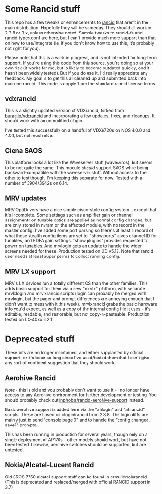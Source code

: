# Some Rancid stuff
This repo has a few tweaks or enhancements to [rancid](http://shrubbery.net/rancid) that aren't in the main
distribution.  Hopefully they will be someday.  They should all work in 2.3.8 or 3.x,
unless otherwise noted.  Sample tweaks to rancid-fe and rancid.types.conf are here, 
but I can't provide much more support than that on how to use/integrate (ie,
if you don't know how to use this, it's probably not right for you).

Please note that this is a work in progress, and is not intended for long-term
support.  If you're using this code from this source, you're doing so at
your own risk (it works for me, but is likely to become outdated quickly,
and it hasn't been widely tested).  But if you do use it, I'd really
appreciate any feedback.
My goal is to get this all cleaned up and submitted back into mainline rancid.
This code is copyleft per the standard rancid license terms.

## vdxrancid
This is a slightly updated version of VDXrancid, forked from 
[buraglio/vdxrancid](https://github.com/buraglio/vdxrancid) and incorporating
a few updates, fixes, and cleanups.  It should work with an unmodified clogin.

I've tested this successfully on a handful of VDX6720s on NOS 4.0.0 and 4.0.1,
but not much else.

## Ciena SAOS
This platform looks a lot like the Waveserver stuff (wavesvros), but seems
to be not quite the same.  This module _should_ support SAOS while being
backward-compatible with the waveserver stuff.  Without access to the other
to test though, I'm keeping this separate for now.
Tested with a number of 3904/3942s on 6.14.

## MRV updates
MRV OptiDrivers have a nice simple cisco-style config system... except that
it's incomplete.  Some settings such as amplifier gain or channel assignments
on tunable optics are applied as normal config changes, but are only stored
in nvram on the affected module, with no record in the master config.  I've
added some port parsing so there's at least a record of what these stealth
config items are set to.  "show ports" gives channel ID for tunables, and
EDFA gain settings.  "show plugins" provides requested tx power on tunables.
And mrvlogin gets an update to handle the wider screens needed for these.
Production tested on OD v5.12.
Note that rancid user needs at least super perms to collect running config.

## MRV LX support
MRV's LX devices run a totally different OS than the other families.  This
adds basic support for them via a new "mrvlx" platform, with separate
mrvlxlogin and mrvlxrancid scripts (login can probably be merged with
mrvlogin, but the pager and prompt differences are annoying enough that
I didn't want to mess with it this week).  mrvlxrancid grabs the basic
hardware info you'd expect, as well as a copy of the internal config file
it uses - it's editable, readable, and restorable, but not copy-n-pasteable.
Production tested on LX-40xx 6.2.1

# Deprecated stuff
These bits are no longer maintained, and either supplanted by official
support, or it's been so long since I've used/tested them that I can't
give any sort of confident suggestion that they should work. 

## Aerohive Rancid
*Note* - this is old and you probably don't want to use it - I no longer have
access to any Aerohive environment for further development or testing.
You should probably check out [inphobia/rancid-aerohive-support](https://github.com/inphobia/rancid-aerohive-support) instead.

Basic aerohive support is added here via the "ahlogin" and "ahrancid"
scripts.
These are based on clogin/rancid from 2.3.8.
The login diffs are mainly just to send "console page 0" and to handle the
"config changed, save?" prompts.

This has been running in production for several years, though only
on a single deployment of AP170s - other models should work, but have
not been tested.  Likewise, aerohive switches should be supported, but are
untested.

## Nokia/Alcatel-Lucent Rancid
Old SROS 7750 alcatel support stuff can be found in ermuller/alurancid.  (This is deprecated and replaced/merged with official RANCID support in 3.7)

